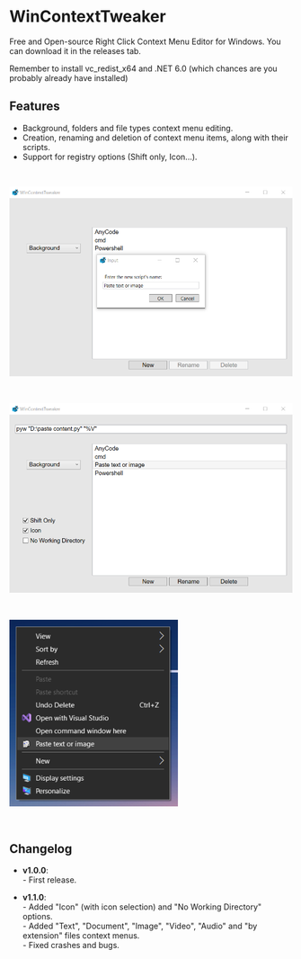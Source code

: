 # WinContextTweaker
Free and Open-source Right Click Context Menu Editor for Windows.
You can download it in the releases tab.

Remember to install vc_redist_x64 and .NET 6.0 (which chances are you probably already have installed)

## Features
- Background, folders and file types context menu editing.
- Creation, renaming and deletion of context menu items, along with their scripts.
- Support for registry options (Shift only, Icon...).

&nbsp;

<img src="assets/1.png" alt="Script Creation" width="600"/>

&nbsp;

<img src="assets/2.png" alt="Script Editing" width="600"/>

&nbsp;

<img src="assets/3.png" alt="Results" width="300"/>

&nbsp;
## Changelog
- **v1.0.0**:
<br>- First release.

- **v1.1.0**:
<br>- Added "Icon" (with icon selection) and "No Working Directory" options.
<br>- Added "Text", "Document", "Image", "Video", "Audio" and "by extension" files context menus.
<br>- Fixed crashes and bugs.
